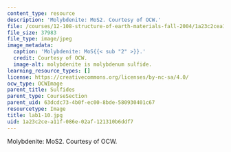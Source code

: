 ```yaml
---
content_type: resource
description: 'Molybdenite: MoS2. Courtesy of OCW.'
file: /courses/12-108-structure-of-earth-materials-fall-2004/1a23c2cea11f086e02af121310b6ddf7_lab1-10.jpg
file_size: 37983
file_type: image/jpeg
image_metadata:
  caption: 'Molybdenite: MoS{{< sub "2" >}}.'
  credit: Courtesy of OCW.
  image-alt: molybdenite is molybdenum sulfide.
learning_resource_types: []
license: https://creativecommons.org/licenses/by-nc-sa/4.0/
ocw_type: OCWImage
parent_title: Sulfides
parent_type: CourseSection
parent_uid: 63dcdc73-4b0f-ec00-8bde-580930401c67
resourcetype: Image
title: lab1-10.jpg
uid: 1a23c2ce-a11f-086e-02af-121310b6ddf7
---
```

Molybdenite: MoS2. Courtesy of OCW.